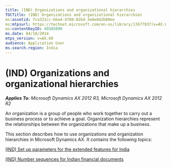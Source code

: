 ```yaml
---
title: (IND) Organizations and organizational hierarchies
TOCTitle: (IND) Organizations and organizational hierarchies
ms:assetid: 7ca331cc-bba4-4780-82bd-3e8e842b80ee
ms:mtpsurl: https://technet.microsoft.com/en-us/library/JJ677937(v=AX.60)
ms:contentKeyID: 49385899
ms.date: 04/18/2014
mtps_version: v=AX.60
audience: Application User
ms.search.region: India
---
```


# (IND) Organizations and organizational hierarchies 


_**Applies To:** Microsoft Dynamics AX 2012 R3, Microsoft Dynamics AX 2012 R2_

An organization is a group of people who work together to carry out a business process or to achieve a goal. Organization hierarchies represent the relationships between the organizations that make up a business.

This section describes how to use organizations and organization hierarchies in Microsoft Dynamics AX. It contains the following topics:

[(IND) Set up parameters for the extended features for India](ind-set-up-parameters-for-the-extended-features-for-india.md)

[(IND) Number sequences for Indian financial documents](ind-number-sequences-for-indian-financial-documents.md)

  


